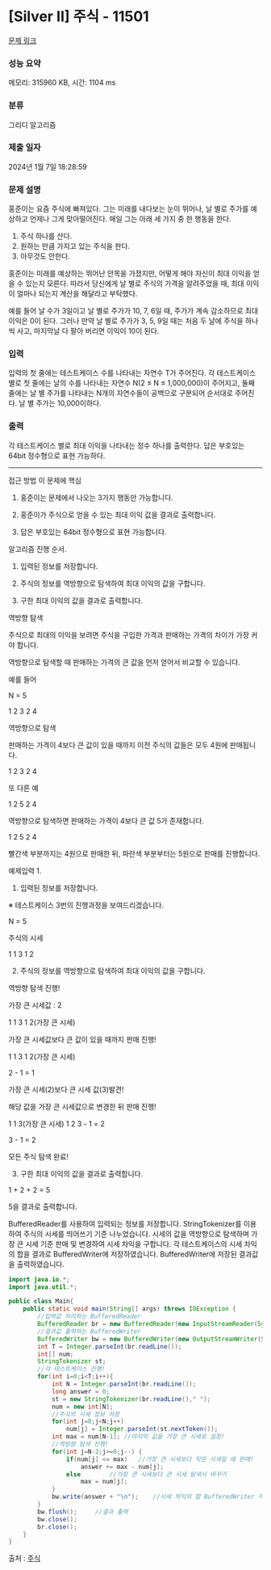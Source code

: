 # [Silver II] 주식 - 11501 

[문제 링크](https://www.acmicpc.net/problem/11501) 

### 성능 요약

메모리: 315960 KB, 시간: 1104 ms

### 분류

그리디 알고리즘

### 제출 일자

2024년 1월 7일 18:28:59

### 문제 설명

<p>홍준이는 요즘 주식에 빠져있다. 그는 미래를 내다보는 눈이 뛰어나, 날 별로 주가를 예상하고 언제나 그게 맞아떨어진다. 매일 그는 아래 세 가지 중 한 행동을 한다.</p>

<ol>
	<li>주식 하나를 산다.</li>
	<li>원하는 만큼 가지고 있는 주식을 판다.</li>
	<li>아무것도 안한다.</li>
</ol>

<p>홍준이는 미래를 예상하는 뛰어난 안목을 가졌지만, 어떻게 해야 자신이 최대 이익을 얻을 수 있는지 모른다. 따라서 당신에게 날 별로 주식의 가격을 알려주었을 때, 최대 이익이 얼마나 되는지 계산을 해달라고 부탁했다.</p>

<p>예를 들어 날 수가 3일이고 날 별로 주가가 10, 7, 6일 때, 주가가 계속 감소하므로 최대 이익은 0이 된다. 그러나 만약 날 별로 주가가 3, 5, 9일 때는 처음 두 날에 주식을 하나씩 사고, 마지막날 다 팔아 버리면 이익이 10이 된다.</p>

### 입력 

 <p>입력의 첫 줄에는 테스트케이스 수를 나타내는 자연수 T가 주어진다. 각 테스트케이스 별로 첫 줄에는 날의 수를 나타내는 자연수 N(2 ≤ N ≤ 1,000,000)이 주어지고, 둘째 줄에는 날 별 주가를 나타내는 N개의 자연수들이 공백으로 구분되어 순서대로 주어진다. 날 별 주가는 10,000이하다.</p>

### 출력 

 <p>각 테스트케이스 별로 최대 이익을 나타내는 정수 하나를 출력한다. 답은 부호있는 64bit 정수형으로 표현 가능하다.</p>

---

접근 방법
이 문제에 핵심

 

1. 홍준이는 문제에서 나오는 3가지 행동만 가능합니다.

2. 홍준이가 주식으로 얻을 수 있는 최대 이익 값을 결과로 출력합니다.

3. 답은 부호있는 64bit 정수형으로 표현 가능합니다.

 

알고리즘 진행 순서.

 

1. 입력된 정보를 저장합니다.

 

2. 주식의 정보를 역방향으로 탐색하여 최대 이익의 값을 구합니다.

 

3. 구한 최대 이익의 값을 결과로 출력합니다.

 

 

역방향 탐색

 
 
주식으로 최대의 이익을 보려면 주식을 구입한 가격과 판매하는 가격의 차이가 가장 커야 합니다.
 
역방향으로 탐색할 때 판매하는 가격의 큰 값을 먼저 얻어서 비교할 수 있습니다.
 
 
예를 들어
 
N = 5
 
1 2 3 2 4
 
역방향으로 탐색
 
판매하는 가격이 4보다 큰 값이 있을 때까지 이전 주식의 값들은 모두 4원에 판매됩니다.
 
1 2 3 2 4
 
 
또 다른 예
 
1 2 5 2 4
 
역방향으로 탐색하면 판매하는 가격이 4보다 큰 값 5가 존재합니다.
 
1 2 5 2 4
 
빨간색 부분까지는 4원으로 판매한 뒤, 파란색 부분부터는 5원으로 판매를 진행합니다.
 
 

예제입력 1.

 

1. 입력된 정보를 저장합니다.

※ 테스트케이스 3번의 진행과정을 보여드리겠습니다.

 

N = 5

 

주식의 시세

1	1	3	1	2
 

2. 주식의 정보를 역방향으로 탐색하여 최대 이익의 값을 구합니다.

 

역방향 탐색 진행!
 

가장 큰 시세값 : 2
 
1	1	3	1	2(가장 큰 시세)
 

가장 큰 시세값보다 큰 값이 있을 때까지 판매 진행!

 

1	1	3	1	2(가장 큰 시세)
 

2 - 1 = 1 

 

가장 큰 시세(2)보다 큰 시세 값(3)발견!

 

해당 값을 가장 큰 시세값으로 변경한 뒤 판매 진행!

 

1	1	3(가장 큰 시세)	1	2
3 - 1 = 2

3 - 1 = 2

 

모든 주식 탐색 완료!

 

3. 구한 최대 이익의 값을 결과로 출력합니다.

 

1 + 2 + 2 = 5

 
5을 결과로 출력합니다.
 

BufferedReader를 사용하여 입력되는 정보를 저장합니다.
StringTokenizer를 이용하여 주식의 시세를 띄어쓰기 기준 나누었습니다.
시세의 값을 역방향으로 탐색하며 가장 큰 시세 기준 판매 및 변경하여 시세 차익을 구합니다.
각 테스트케이스의 시세 차익의 합을 결과로 BufferedWriter에 저장하였습니다.
BufferedWriter에 저장된 결과값을 출력하였습니다.


```java
import java.io.*;
import java.util.*;

public class Main{
    public static void main(String[] args) throws IOException {
        //입력값 처리하는 BufferedReader
        BufferedReader br = new BufferedReader(new InputStreamReader(System.in));
        //결과값 출력하는 BufferedWriter
        BufferedWriter bw = new BufferedWriter(new OutputStreamWriter(System.out));
        int T = Integer.parseInt(br.readLine());
        int[] num;
        StringTokenizer st;
        //각 테스트케이스 진행!
        for(int i=0;i<T;i++){
            int N = Integer.parseInt(br.readLine());
            long answer = 0;
            st = new StringTokenizer(br.readLine()," ");
            num = new int[N];
            //주식의 시세 정보 저장
            for(int j=0;j<N;j++)
                num[j] = Integer.parseInt(st.nextToken());
            int max = num[N-1];	//마지막 값을 가장 큰 시세로 설정!
            //역방향 탐색 진행!
            for(int j=N-2;j>=0;j--) {
                if(num[j] <= max)	//가장 큰 시세보다 작은 시세일 때 판매!
                    answer += max - num[j];
                else		//가장 큰 시세보다 큰 시세 탐색시 바꾸기
                    max = num[j];
            }
            bw.write(answer + "\n");	//시세 차익의 합 BufferedWriter 저장
        }
        bw.flush();		//결과 출력
        bw.close();
        br.close();
    }
}
```
출처 : [주식](https://tussle.tistory.com/936)
